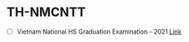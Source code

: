 # TH-NMCNTT

- [ ] Vietnam National HS Graduation Examination - 2021 [Link](https://www.kaggle.com/tdbui1209/vietnam-national-hs-graduation-examination-2021/tasks)

